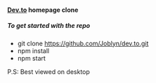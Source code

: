 #### [Dev.to](https://dev.to/) homepage clone 
##### To get started with the repo
- git clone https://github.com/Joblyn/dev.to.git
- npm install
- npm start


P.S: Best viewed on desktop
